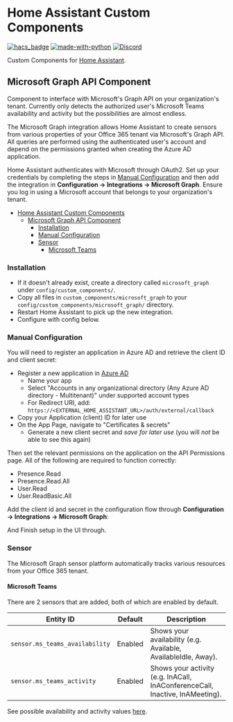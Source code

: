# Home Assistant Custom Components

[![hacs_badge](https://img.shields.io/badge/HACS-Custom-orange.svg)](https://github.com/custom-components/hacs) [![made-with-python](https://img.shields.io/badge/Made%20with-Python-1f425f.svg)](https://www.python.org/)
[![Discord](https://img.shields.io/discord/330944238910963714?label=discord)](https://discord.gg/b25Yyh24)

Custom Components for [Home Assistant](http://www.home-assistant.io).

## Microsoft Graph API Component

Component to interface with Microsoft's Graph API on your organization's tenant.
Currently only detects the authorized user's Microsoft Teams availability and activity but the possibilities are almost endless.

The Microsoft Graph integration allows Home Assistant to create sensors from various properties of your Office 365 tenant via Microsoft's Graph API. All queries are performed using the authenticated user's account and depend on the permissions granted when creating the Azure AD application.

Home Assistant authenticates with Microsoft through OAuth2. Set up your credentials by completing the steps in [Manual Configuration](#manual-configuration) and then add the integration in **Configuration -> Integrations -> Microsoft Graph**. Ensure you log in using a Microsoft account that belongs to your organization's tenant.

- [Home Assistant Custom Components](#home-assistant-custom-components)
  - [Microsoft Graph API Component](#microsoft-graph-api-component)
    - [Installation](#installation)
    - [Manual Configuration](#manual-configuration)
    - [Sensor](#sensor)
      - [Microsoft Teams](#microsoft-teams)

### Installation

- If it doesn't already exist, create a directory called `microsoft_graph` under `config/custom_components/`.
- Copy all files in `custom_components/microsoft_graph` to your `config/custom_components/microsoft_graph/` directory.
- Restart Home Assistant to pick up the new integration.
- Configure with config below.

### Manual Configuration

You will need to register an application in Azure AD and retrieve the client ID and client secret:

- Register a new application in [Azure AD](https://portal.azure.com/#blade/Microsoft_AAD_RegisteredApps/ApplicationsListBlade)
  - Name your app
  - Select "Accounts in any organizational directory (Any Azure AD directory - Multitenant)" under supported account types
  - For Redirect URI, add: `https://<EXTERNAL_HOME_ASSISTANT_URL>/auth/external/callback`
- Copy your Application (client) ID for later use
- On the App Page, navigate to "Certificates & secrets"
  - Generate a new client secret and *save for later use* (you will *not* be able to see this again)

Then set the relevant permissions on the application on the API Permissions page. All of the following are required to function correctly:

- Presence.Read
- Presence.Read.All
- User.Read
- User.ReadBasic.All

Add the client id and secret in the configuration flow through **Configuration -> Integrations -> Microsoft Graph**:

And Finish setup in the UI through.

### Sensor

The Microsoft Graph sensor platform automatically tracks various resources from your Office 365 tenant.

#### Microsoft Teams

There are 2 sensors that are added, both of which are enabled by default.

| Entity ID | Default | Description                                                                                        |
| ---------------------------------| ------ | -----------------------------------------------------------------------------|
| `sensor.ms_teams_availability` | Enabled  | Shows your availability (e.g. Available, AvailableIdle, Away).               |
| `sensor.ms_teams_activity`     | Enabled  | Shows your activity (e.g. InACall, InAConferenceCall, Inactive, InAMeeting). |

See possible availability and activity values [here](https://docs.microsoft.com/en-us/graph/api/resources/presence?view=graph-rest-beta#properties).
